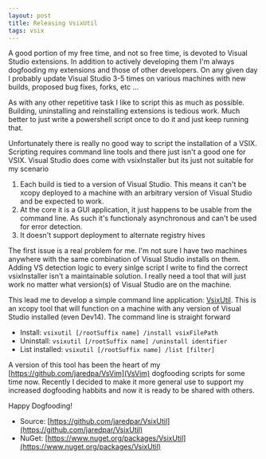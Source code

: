 ```yaml
---
layout: post
title: Releasing VsixUtil 
tags: vsix
---
```


A good portion of my free time, and not so free time, is devoted to Visual Studio extensions.  In addition to actively developing them I'm always dogfooding my extensions and those of other developers.  On any given day I probably update Visual Studio 3-5 times on various machines with new builds, proposed bug fixes, forks, etc ... 

As with any other repetitive task I like to script this as much as possible.  Building, uninstalling and reinstalling extensions is tedious work.  Much better to just write a powershell script once to do it and just keep running that.

Unfortunately there is really no good way to script the installation of a VSIX.  Scripting requires command line tools and there just isn't a good one for VSIX.  Visual Studio does come with vsixInstaller but its just not suitable for my scenario

1. Each build is tied to a version of Visual Studio.  This means it can't be xcopy deployed to a machine with an arbitrary version of Visual Studio and be expected to work.   
2. At the core it is a GUI application, it just happens to be usable from the command line.  As such it's functionaly asynchronous and can't be used for error detection.  
3. It doesn't support deployment to alternate registry hives 

The first issue is a real problem for me.  I'm not sure I have two machines anywhere with the same combination of Visual Studio installs on them.  Adding VS detection logic to every sinlge script I write to find the correct vsixInstaller isn't a maintainable solution.  I really need a tool that will just work no matter what version(s) of Visual Studio are on the machine.  

This lead me to develop a simple command line application: [VsixUtil](https://github.com/jaredpar/VsixUtil).  This is an xcopy tool that will function on a machine with any version of Visual Studio installed (even Dev14).  The command line is straight forward 

- Install: `vsixutil [/rootSuffix name] /install vsixFilePath`
- Uninstall: `vsixutil [/rootSuffix name] /uninstall identifier`
- List installed: `vsixutil [/rootSuffix name] /list [filter]`

A version of this tool has been the heart of my [https://github.com/jaredpa/VsVim](VsVim) dogfooding scripts for some time now.  Recently I decided to make it more general use to support my increased dogfooding habbits and now it is ready to be shared with others.  

Happy Dogfooding! 

- Source: [https://github.com/jaredpar/VsixUtil](https://github.com/jaredpar/VsixUtil)
- NuGet: [https://www.nuget.org/packages/VsixUtil](https://www.nuget.org/packages/VsixUtil)

